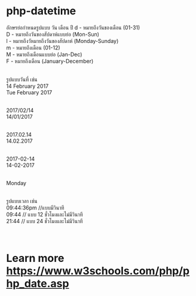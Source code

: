 # php-datetime <br>

อักษรย่อกำหนดรูปแบบ วัน เดือน ปี 
d - หมายถึงวันของเดือน (01-31)<br>
D - หมายถึงวันของสัปดาห์แบบย่อ (Mon-Sun)<br>
l - หมายถึงวัหมายถึงวันของสัปดาห์ (Monday-Sunday)<br>
m - หมายถึงเดือน (01-12)<br>
M - หมายถึงเดือนแบบย่อ (Jan-Dec)<br>
F - หมายถึงเดือน (January-December)<br><br>

รูปแบบวันที่ เช่น <br>
14 February 2017 <br>
Tue February 2017 <br><br>

2017/02/14 <br>
14/01/2017 <br><br>

2017.02.14 <br>
14.02.2017 <br><br>

2017-02-14 <br>
14-02-2017 <br><br>

Monday <br><br>

รูปแบบเวลา เช่น<br>
09:44:36pm //แบบมีวินาที<br>
09:44 // แบบ 12 ชั่วโมงและไม่มีวินาที<br>
21:44 // แบบ 24 ชั่วโมงและไม่มีวินาที<br><br><br>

# Learn more https://www.w3schools.com/php/php_date.asp
